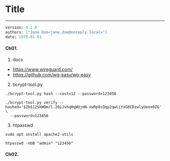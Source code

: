 
# Title
---
```meta
version: 0.1.0
authors: ["Jane Doe<jane.doe@noreply.local>"]
date: 1970-01-01
```


#### Ch01. 
1. docs
- https://www.wireguard.com/
- https://github.com/wg-easy/wg-easy

2. bcrypt-tool.py
```
./bcrypt-tool.py hash --cost=12 --password=123456

./bcrypt-tool.py verify --hashed='$2b$12$kWDm/l.2QiJvhqHqWUjmN.xwRp8cQqp2qwLiYxG8CDzwlyUeox0ZG' \
  --password=123456
```

3. htpasswd
```
sudo apt install apache2-utils

htpasswd -nbB "admin" "123456"
```


#### Ch02. 
